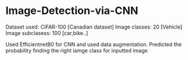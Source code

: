 # Image-Detection-via-CNN

Dataset used: CIFAR-100 [Canadian dataset]
Image classes: 20       [Vehicle]
Image subclasess: 100   [car,bike..]

Used EfficientnetB0 for CNN and used data augmentation.
Predicted the probability finding the right iamge class for inputted image
